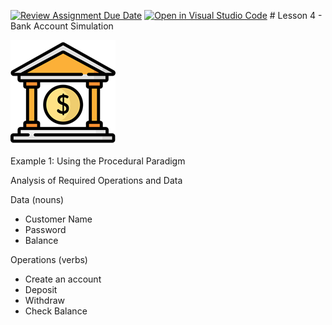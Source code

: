[![Review Assignment Due Date](https://classroom.github.com/assets/deadline-readme-button-24ddc0f5d75046c5622901739e7c5dd533143b0c8e959d652212380cedb1ea36.svg)](https://classroom.github.com/a/6wmKLzR9)
[![Open in Visual Studio Code](https://classroom.github.com/assets/open-in-vscode-718a45dd9cf7e7f842a935f5ebbe5719a5e09af4491e668f4dbf3b35d5cca122.svg)](https://classroom.github.com/online_ide?assignment_repo_id=15103917&assignment_repo_type=AssignmentRepo)
﻿# Lesson 4 - Bank Account Simulation

![Alt text](./assets/Bank.png)



Example 1: Using the Procedural Paradigm

Analysis of Required Operations and Data

Data (nouns)

- Customer Name
- Password
- Balance

Operations (verbs)

- Create an account
- Deposit
- Withdraw
- Check Balance
